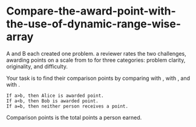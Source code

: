 # Compare-the-award-point-with-the-use-of-dynamic-range-wise-array
A and B each created one problem. a reviewer rates the two challenges, awarding points on a scale from to for three categories: problem clarity, originality, and difficulty.

Your task is to find their comparison points by comparing with , with , and with .

    If a>b, then Alice is awarded point.
    If a<b, then Bob is awarded point.
    If a=b, then neither person receives a point.

Comparison points is the total points a person earned.

